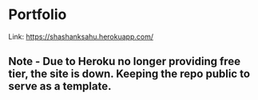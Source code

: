 # Portfolio

Link: https://shashanksahu.herokuapp.com/


## Note - Due to Heroku no longer providing free tier, the site is down. Keeping the repo public to serve as a template.
